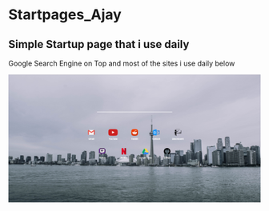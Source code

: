 # Startpages_Ajay
## Simple Startup page that i use daily

Google Search Engine on Top and most of the sites i use daily below

![Image of Startup page](https://github.com/KappaTrooper/Startpages_Ajay/blob/master/Startup-View.png)

     
